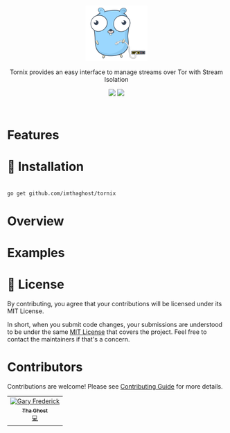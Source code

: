 <p align="center">
    <img alt="net" src="docs/media/network.png"> 
</p>
<p align="center">
Tornix provides an easy interface to manage streams over Tor with Stream Isolation
</p>
<p align="center">
   <a href="https://goreportcard.com/report/github.com/imthaghost/tornix"><img src="https://goreportcard.com/badge/github.com/imthaghost/tornix"></a>
   <a href="https://travis-ci.org/imthaghost/tornix.svg?branch=master"><img src="https://travis-ci.org/imthaghost/tornix.svg?branch=master"></a>

</p>
<br>

# Features

# 🚀 Installation
```bash

go get github.com/imthaghost/tornix

```
# Overview

# Examples



# 📝 License

By contributing, you agree that your contributions will be licensed under its MIT License.

In short, when you submit code changes, your submissions are understood to be under the same [MIT License](http://choosealicense.com/licenses/mit/) that covers the project. Feel free to contact the maintainers if that's a concern.

# Contributors

Contributions are welcome! Please see [Contributing Guide](https://github.com/imthaghost/goclone/blob/master/docs/CONTRIBUTING.md) for more details.

<table>
  <tr>
    <td align="center"><a href="https://github.com/imthaghost"><img src="https://avatars3.githubusercontent.com/u/46610773?s=460&v=4" width="75px;" alt="Gary Frederick"/><br /><sub><b>Tha Ghost</b></sub></a><br /><a href="https://github.com/imthaghost/goclone/commits?author=imthaghost" title="Code">💻</a></td>
  </tr>
